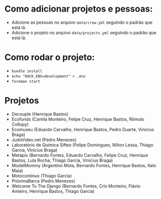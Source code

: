 # Como adicionar projetos e pessoas:

* Adicione as pessoas no arquivo `data/crew.yml` seguindo o padrão que está lá.
* Adicione o projeto no arquivo `data/projects.yml` seguindo o padrão que está lá.

# Como rodar o projeto:

* `bundle install`
* `echo "RACK_ENV=development" > .env`
* `foreman start`

# Projetos
 - Decouple (Henrique Bastos)
 - Ecofunds (Camila Monteiro, Felipe Cruz, Henrique Bastos, Rômulo Collopy)
 - Ecomuseu (Eduardo Carvalho, Henrique Bastos, Pedro Duarte, Vinicius Braga)
 - JudoVideo.net (Pedro Menezes)
 - Laboratório de Química Sifteo (Felipe Domingues, Nilton Lessa, Thiago Garcia, Vinicius Braga)
 - Metapix (Bernardo Fontes, Eduardo Carvalho, Felipe Cruz, Henrique Bastos, Lula Rocha, Thiago Garcia, Vinicius Braga)
 - ModelMommy (Argentino Mota, Bernardo Fontes, Henrique Bastos, Italo Maia)
 - Motocontínuo (Thiago Garcia)
 - PróximaBarca (Pedro Menezes)
 - Welcome To The Django (Bernardo Fontes, Cris Monteiro, Flávio Amieiro, Henrique Bastos, Thiago Garcia)
